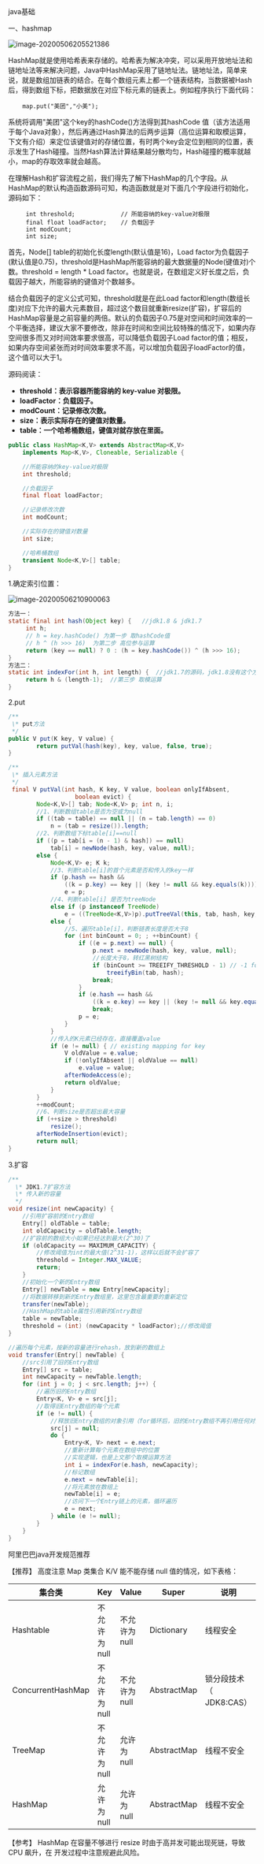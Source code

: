 java基础

一、hashmap

![image-20200506205521386](https://github.com/rainluacgq/java/blob/master/java%E5%9F%BA%E7%A1%80/pic/image-20200506205521386.png)

 HashMap就是使用哈希表来存储的。哈希表为解决冲突，可以采用开放地址法和链地址法等来解决问题，Java中HashMap采用了链地址法。链地址法，简单来说，就是数组加链表的结合。在每个数组元素上都一个链表结构，当数据被Hash后，得到数组下标，把数据放在对应下标元素的链表上。例如程序执行下面代码：

```text
    map.put("美团","小美");
```

系统将调用"美团"这个key的hashCode()方法得到其hashCode 值（该方法适用于每个Java对象），然后再通过Hash算法的后两步运算（高位运算和取模运算，下文有介绍）来定位该键值对的存储位置，有时两个key会定位到相同的位置，表示发生了Hash碰撞。当然Hash算法计算结果越分散均匀，Hash碰撞的概率就越小，map的存取效率就会越高。

在理解Hash和扩容流程之前，我们得先了解下HashMap的几个字段。从HashMap的默认构造函数源码可知，构造函数就是对下面几个字段进行初始化，源码如下：

```text
     int threshold;             // 所能容纳的key-value对极限 
     final float loadFactor;    // 负载因子
     int modCount;  
     int size;
```

首先，Node[] table的初始化长度length(默认值是16)，Load factor为负载因子(默认值是0.75)，threshold是HashMap所能容纳的最大数据量的Node(键值对)个数。threshold = length * Load factor。也就是说，在数组定义好长度之后，负载因子越大，所能容纳的键值对个数越多。

结合负载因子的定义公式可知，threshold就是在此Load factor和length(数组长度)对应下允许的最大元素数目，超过这个数目就重新resize(扩容)，扩容后的HashMap容量是之前容量的两倍。默认的负载因子0.75是对空间和时间效率的一个平衡选择，建议大家不要修改，除非在时间和空间比较特殊的情况下，如果内存空间很多而又对时间效率要求很高，可以降低负载因子Load factor的值；相反，如果内存空间紧张而对时间效率要求不高，可以增加负载因子loadFactor的值，这个值可以大于1。



源码阅读：

- **threshold：表示容器所能容纳的 key-value 对极限。**
- **loadFactor：负载因子。**
- **modCount：记录修改次数。**
- **size：表示实际存在的键值对数量。**
- **table：一个哈希桶数组，键值对就存放在里面。**

```java
public class HashMap<K,V> extends AbstractMap<K,V>
    implements Map<K,V>, Cloneable, Serializable {

	//所能容纳的key-value对极限
	int threshold;

	//负载因子
	final float loadFactor;

	//记录修改次数
	int modCount;

	//实际存在的键值对数量
	int size;

	//哈希桶数组
	transient Node<K,V>[] table;
}
```

1.确定索引位置：

![image-20200506210900063](C:\Users\19349\AppData\Roaming\Typora\typora-user-images\image-20200506210900063.png)

```java
方法一：
static final int hash(Object key) {   //jdk1.8 & jdk1.7
     int h;
     // h = key.hashCode() 为第一步 取hashCode值
     // h ^ (h >>> 16)  为第二步 高位参与运算
     return (key == null) ? 0 : (h = key.hashCode()) ^ (h >>> 16);
}
方法二：
static int indexFor(int h, int length) {  //jdk1.7的源码，jdk1.8没有这个方法，但是实现原理一样的
     return h & (length-1);  //第三步 取模运算
}
```

2.put

```java
/**
 \* put方法
 */
public V put(K key, V value) {
        return putVal(hash(key), key, value, false, true);
}
```

```java
/**
 \* 插入元素方法
 */
 final V putVal(int hash, K key, V value, boolean onlyIfAbsent,
                   boolean evict) {
        Node<K,V>[] tab; Node<K,V> p; int n, i;
		//1、判断数组table是否为空或为null
        if ((tab = table) == null || (n = tab.length) == 0)
            n = (tab = resize()).length;
		//2、判断数组下标table[i]==null
        if ((p = tab[i = (n - 1) & hash]) == null)
            tab[i] = newNode(hash, key, value, null);
        else {
            Node<K,V> e; K k;
			//3、判断table[i]的首个元素是否和传入的key一样
            if (p.hash == hash &&
                ((k = p.key) == key || (key != null && key.equals(k))))
                e = p;
			//4、判断table[i] 是否为treeNode
            else if (p instanceof TreeNode)
                e = ((TreeNode<K,V>)p).putTreeVal(this, tab, hash, key, value);
            else {
				//5、遍历table[i]，判断链表长度是否大于8
                for (int binCount = 0; ; ++binCount) {
                    if ((e = p.next) == null) {
                        p.next = newNode(hash, key, value, null);
						//长度大于8，转红黑树结构
                        if (binCount >= TREEIFY_THRESHOLD - 1) // -1 for 1st
                            treeifyBin(tab, hash);
                        break;
                    }
                    if (e.hash == hash &&
                        ((k = e.key) == key || (key != null && key.equals(k))))
                        break;
                    p = e;
                }
            }
			//传入的K元素已经存在，直接覆盖value
            if (e != null) { // existing mapping for key
                V oldValue = e.value;
                if (!onlyIfAbsent || oldValue == null)
                    e.value = value;
                afterNodeAccess(e);
                return oldValue;
            }
        }
        ++modCount;
		//6、判断size是否超出最大容量
        if (++size > threshold)
            resize();
        afterNodeInsertion(evict);
        return null;
}
```

3.扩容

```java
/**
  \* JDK1.7扩容方法
  \* 传入新的容量
  */
void resize(int newCapacity) {
    //引用扩容前的Entry数组
    Entry[] oldTable = table;
    int oldCapacity = oldTable.length;
	//扩容前的数组大小如果已经达到最大(2^30)了
    if (oldCapacity == MAXIMUM_CAPACITY) {
		//修改阈值为int的最大值(2^31-1)，这样以后就不会扩容了
        threshold = Integer.MAX_VALUE;
        return;
    }
	//初始化一个新的Entry数组
    Entry[] newTable = new Entry[newCapacity];
	//将数据转移到新的Entry数组里，这里包含最重要的重新定位
    transfer(newTable);
	//HashMap的table属性引用新的Entry数组
    table = newTable;
    threshold = (int) (newCapacity * loadFactor);//修改阈值
}
```

```java
//遍历每个元素，按新的容量进行rehash，放到新的数组上
void transfer(Entry[] newTable) {
	//src引用了旧的Entry数组
    Entry[] src = table;
    int newCapacity = newTable.length;
    for (int j = 0; j < src.length; j++) {
		//遍历旧的Entry数组
        Entry<K, V> e = src[j];
		//取得旧Entry数组的每个元素
        if (e != null) {
			//释放旧Entry数组的对象引用（for循环后，旧的Entry数组不再引用任何对象）
            src[j] = null;
            do {
                Entry<K, V> next = e.next;
				//重新计算每个元素在数组中的位置
				//实现逻辑，也是上文那个取模运算方法
                int i = indexFor(e.hash, newCapacity);
				//标记数组
                e.next = newTable[i];
				//将元素放在数组上
                newTable[i] = e;
				//访问下一个Entry链上的元素，循环遍历
                e = next;
            } while (e != null);
        }
    }
}
```

阿里巴巴java开发规范推荐

【推荐】 高度注意 Map 类集合 K/V 能不能存储 null 值的情况，如下表格：

| 集合类            | Key           | Value         | Super       | 说明                    |
| ----------------- | ------------- | ------------- | ----------- | ----------------------- |
| Hashtable         | 不允许为 null | 不允许为 null | Dictionary  | 线程安全                |
| ConcurrentHashMap | 不允许为 null | 不允许为 null | AbstractMap | 锁分段技术（ JDK8:CAS） |
| TreeMap           | 不允许为 null | 允许为 null   | AbstractMap | 线程不安全              |
| HashMap           | 允许为 null   | 允许为 null   | AbstractMap | 线程不安全              |

【参考】  HashMap 在容量不够进行 resize 时由于高并发可能出现死链，导致 CPU 飙升，在
开发过程中注意规避此风险。  

